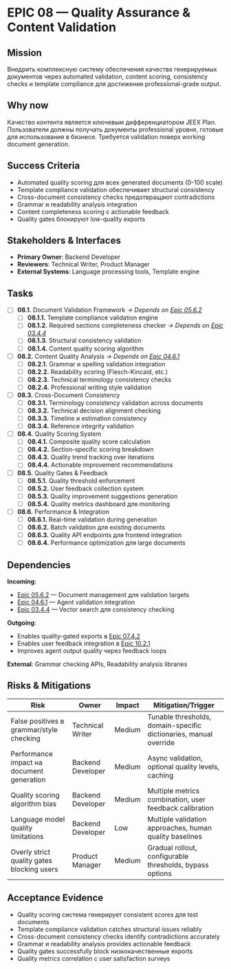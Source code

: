 # EPIC 08 — Quality Assurance & Content Validation

## Mission

Внедрить комплексную систему обеспечения качества генерируемых документов через automated validation, content scoring, consistency checks и template compliance для достижения professional-grade output.

## Why now

Качество контента является ключевым дифференциатором JEEX Plan. Пользователи должны получать документы professional уровня, готовые для использования в бизнесе. Требуется validation поверх working document generation.

## Success Criteria

- Automated quality scoring для всех generated documents (0-100 scale)
- Template compliance validation обеспечивает structural consistency
- Cross-document consistency checks предотвращают contradictions
- Grammar и readability analysis integration
- Content completeness scoring с actionable feedback
- Quality gates блокируют low-quality exports

## Stakeholders & Interfaces

- **Primary Owner**: Backend Developer
- **Reviewers**: Technical Writer, Product Manager
- **External Systems**: Language processing tools, Template engine

## Tasks

- [ ] **08.1.** Document Validation Framework *→ Depends on [Epic 05.6.2](05-document-generation.md#056)*
  - [ ] **08.1.1.** Template compliance validation engine
  - [ ] **08.1.2.** Required sections completeness checker *→ Depends on [Epic 03.4.4](03-vector-database.md#034)*
  - [ ] **08.1.3.** Structural consistency validation
  - [ ] **08.1.4.** Content quality scoring algorithm

- [ ] **08.2.** Content Quality Analysis *→ Depends on [Epic 04.6.1](04-agent-orchestration.md#046)*
  - [ ] **08.2.1.** Grammar и spelling validation integration
  - [ ] **08.2.2.** Readability scoring (Flesch-Kincaid, etc.)
  - [ ] **08.2.3.** Technical terminology consistency checks
  - [ ] **08.2.4.** Professional writing style validation

- [ ] **08.3.** Cross-Document Consistency
  - [ ] **08.3.1.** Terminology consistency validation across documents
  - [ ] **08.3.2.** Technical decision alignment checking
  - [ ] **08.3.3.** Timeline и estimation consistency
  - [ ] **08.3.4.** Reference integrity validation

- [ ] **08.4.** Quality Scoring System
  - [ ] **08.4.1.** Composite quality score calculation
  - [ ] **08.4.2.** Section-specific scoring breakdown
  - [ ] **08.4.3.** Quality trend tracking over iterations
  - [ ] **08.4.4.** Actionable improvement recommendations

- [ ] **08.5.** Quality Gates & Feedback
  - [ ] **08.5.1.** Quality threshold enforcement
  - [ ] **08.5.2.** User feedback collection system
  - [ ] **08.5.3.** Quality improvement suggestions generation
  - [ ] **08.5.4.** Quality metrics dashboard для monitoring

- [ ] **08.6.** Performance & Integration
  - [ ] **08.6.1.** Real-time validation during generation
  - [ ] **08.6.2.** Batch validation для existing documents
  - [ ] **08.6.3.** Quality API endpoints для frontend integration
  - [ ] **08.6.4.** Performance optimization для large documents

## Dependencies

**Incoming**:
- [Epic 05.6.2](05-document-generation.md#056) — Document management для validation targets
- [Epic 04.6.1](04-agent-orchestration.md#046) — Agent validation integration
- [Epic 03.4.4](03-vector-database.md#034) — Vector search для consistency checking

**Outgoing**:
- Enables quality-gated exports в [Epic 07.4.2](07-export-system.md#074)
- Enables user feedback integration в [Epic 10.2.1](10-testing.md#102)
- Improves agent output quality через feedback loops

**External**: Grammar checking APIs, Readability analysis libraries

## Risks & Mitigations

| Risk | Owner | Impact | Mitigation/Trigger |
|------|-------|--------|-------------------|
| False positives в grammar/style checking | Technical Writer | Medium | Tunable thresholds, domain-specific dictionaries, manual override |
| Performance impact на document generation | Backend Developer | Medium | Async validation, optional quality levels, caching |
| Quality scoring algorithm bias | Backend Developer | Medium | Multiple metrics combination, user feedback calibration |
| Language model quality limitations | Backend Developer | Low | Multiple validation approaches, human quality baselines |
| Overly strict quality gates blocking users | Product Manager | Medium | Gradual rollout, configurable thresholds, bypass options |

## Acceptance Evidence

- Quality scoring система генерирует consistent scores для test documents
- Template compliance validation catches structural issues reliably
- Cross-document consistency checks identify contradictions accurately
- Grammar и readability analysis provides actionable feedback
- Quality gates successfully block низкокачественные exports
- Quality metrics correlation с user satisfaction surveys